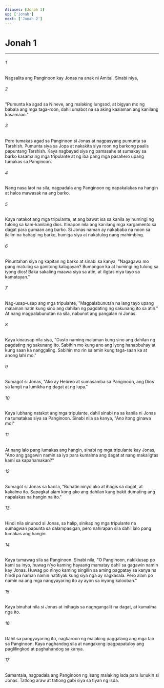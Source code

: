 ```yaml
---
Aliases: [Jonah 1]
up: ['Jonah']
next: ['Jonah 2']
---
```

# Jonah 1

***

###### 1
Nagsalita ang Panginoon kay Jonas na anak ni Amitai. Sinabi niya, 

###### 2
"Pumunta ka agad sa Nineve, ang malaking lungsod, at bigyan mo ng babala ang mga taga-roon, dahil umabot na sa aking kaalaman ang kanilang kasamaan." 

###### 3
Pero tumakas agad sa Panginoon si Jonas at nagpasyang pumunta sa Tarshish. Pumunta siya sa Jopa at nakakita siya roon ng barkong paalis papuntang Tarshish. Kaya nagbayad siya ng pamasahe at sumakay sa barko kasama ng mga tripulante at ng iba pang mga pasahero upang tumakas sa Panginoon. 

###### 4
Nang nasa laot na sila, nagpadala ang Panginoon ng napakalakas na hangin at halos mawasak na ang barko. 

###### 5
Kaya natakot ang mga tripulante, at ang bawat isa sa kanila ay humingi ng tulong sa kani-kanilang dios. Itinapon nila ang kanilang mga kargamento sa dagat para gumaan ang barko. Si Jonas naman ay nakababa na noon sa ilalim na bahagi ng barko, humiga siya at nakatulog nang mahimbing. 

###### 6
Pinuntahan siya ng kapitan ng barko at sinabi sa kanya, "Nagagawa mo pang matulog sa ganitong kalagayan? Bumangon ka at humingi ng tulong sa iyong dios! Baka sakaling maawa siya sa atin, at iligtas niya tayo sa kamatayan." 

###### 7
Nag-usap-usap ang mga tripulante, "Magpalabunutan na lang tayo upang malaman natin kung sino ang dahilan ng pagdating ng sakunang ito sa atin." At nang magpalabunutan na sila, nabunot ang pangalan ni Jonas. 

###### 8
Kaya kinausap nila siya, "Gusto naming malaman kung sino ang dahilan ng pagdating ng sakunang ito. Sabihin mo kung ano ang iyong hanapbuhay at kung saan ka nanggaling. Sabihin mo rin sa amin kung taga-saan ka at anong lahi mo." 

###### 9
Sumagot si Jonas, "Ako ay Hebreo at sumasamba sa Panginoon, ang Dios sa langit na lumikha ng dagat at ng lupa." 

###### 10
Kaya lubhang natakot ang mga tripulante, dahil sinabi na sa kanila ni Jonas na tumatakas siya sa Panginoon. Sinabi nila sa kanya, "Ano itong ginawa mo!" 

###### 11
At nang lalo pang lumakas ang hangin, sinabi ng mga tripulante kay Jonas, "Ano ang gagawin namin sa iyo para kumalma ang dagat at nang makaligtas kami sa kapahamakan?" 

###### 12
Sumagot si Jonas sa kanila, "Buhatin ninyo ako at ihagis sa dagat, at kakalma ito. Sapagkat alam kong ako ang dahilan kung bakit dumating ang napalakas na hangin na ito." 

###### 13
Hindi nila sinunod si Jonas, sa halip, sinikap ng mga tripulante na sumagwan papunta sa dalampasigan, pero nahirapan sila dahil lalo pang lumakas ang hangin. 

###### 14
Kaya tumawag sila sa Panginoon. Sinabi nila, "O Panginoon, nakikiusap po kami sa inyo, huwag nʼyo kaming hayaang mamatay dahil sa gagawin namin kay Jonas. Huwag po ninyo kaming singilin sa aming pagpatay sa kanya na hindi pa naman namin natitiyak kung siya nga ay nagkasala. Pero alam po namin na ang mga nangyayaring ito ay ayon sa inyong kalooban." 

###### 15
Kaya binuhat nila si Jonas at inihagis sa nagngangalit na dagat, at kumalma nga ito. 

###### 16
Dahil sa pangyayaring ito, nagkaroon ng malaking paggalang ang mga tao sa Panginoon. Kaya naghandog sila at nangakong ipagpapatuloy ang paglilingkod at paghahandog sa kanya. 

###### 17
Samantala, nagpadala ang Panginoon ng isang malaking isda para lunukin si Jonas. Tatlong araw at tatlong gabi siya sa tiyan ng isda.

